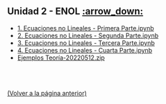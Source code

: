 
<html>
<body>
<h2>Unidad 2 - ENOL <a href="https://downgit.github.io/#/home?url=https://github.com/Apuntes-FIUBA/Apuntes-Electronica/tree/main/95 - Computación/9504 - Analisis Numerico I/Comision Schwarz-Sosa/Clases Practica/Unidad 2 - ENOL">:arrow_down:</a></h2>
<ul>
    <li><a href="1. Ecuaciones no Lineales - Primera Parte.ipynb">1. Ecuaciones no Lineales - Primera Parte.ipynb</a></li>
    <li><a href="2. Ecuaciones no Lineales - Segunda Parte.ipynb">2. Ecuaciones no Lineales - Segunda Parte.ipynb</a></li>
    <li><a href="3. Ecuaciones no Lineales - Tercera Parte.ipynb">3. Ecuaciones no Lineales - Tercera Parte.ipynb</a></li>
    <li><a href="4. Ecuaciones no Lineales - Cuarta Parte.ipynb">4. Ecuaciones no Lineales - Cuarta Parte.ipynb</a></li>
    <li><a href="Ejemplos Teoría-20220512.zip">Ejemplos Teoría-20220512.zip</a></li>
</ul>
</body>
</html>














<br><br><br>[(Volver a la página anterior)](../)
